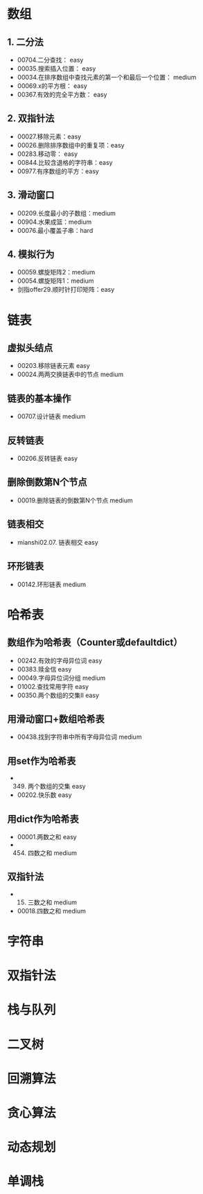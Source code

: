# 数组
## 1. 二分法
* 00704.二分查找： easy
* 00035.搜索插入位置： easy
* 00034.在排序数组中查找元素的第一个和最后一个位置： medium
* 00069.x的平方根： easy
* 00367.有效的完全平方数： easy

## 2. 双指针法
* 00027.移除元素：easy
* 00026.删除排序数组中的重复项：easy
* 00283.移动零： easy
* 00844.比较含退格的字符串：easy
* 00977.有序数组的平方：easy

## 3. 滑动窗口
* 00209.长度最小的子数组：medium
* 00904.水果成篮：medium
* 00076.最小覆盖子串：hard

## 4. 模拟行为
* 00059.螺旋矩阵2：medium
* 00054.螺旋矩阵1：medium
* 剑指offer29.顺时针打印矩阵：easy

# 链表
## 虚拟头结点
* 00203.移除链表元素 easy
* 00024.两两交换链表中的节点 medium

## 链表的基本操作
* 00707.设计链表 medium

## 反转链表
* 00206.反转链表 easy

## 删除倒数第N个节点
* 00019.删除链表的倒数第N个节点 medium

## 链表相交
* mianshi02.07. 链表相交 easy

## 环形链表
* 00142.环形链表 medium

# 哈希表

## 数组作为哈希表（Counter或defaultdict）
* 00242.有效的字母异位词 easy
* 00383.赎金信 easy
* 00049.字母异位词分组 medium
* 01002.查找常用字符 easy
* 00350.两个数组的交集II easy

## 用滑动窗口+数组哈希表
* 00438.找到字符串中所有字母异位词 medium

## 用set作为哈希表
* 00349. 两个数组的交集 easy
* 00202.快乐数 easy

## 用dict作为哈希表
* 00001.两数之和 easy
* 00454. 四数之和 medium

## 双指针法
* 00015. 三数之和 medium
* 00018.四数之和 medium


# 字符串




# 双指针法




# 栈与队列





# 二叉树





# 回溯算法





# 贪心算法





# 动态规划




# 单调栈




